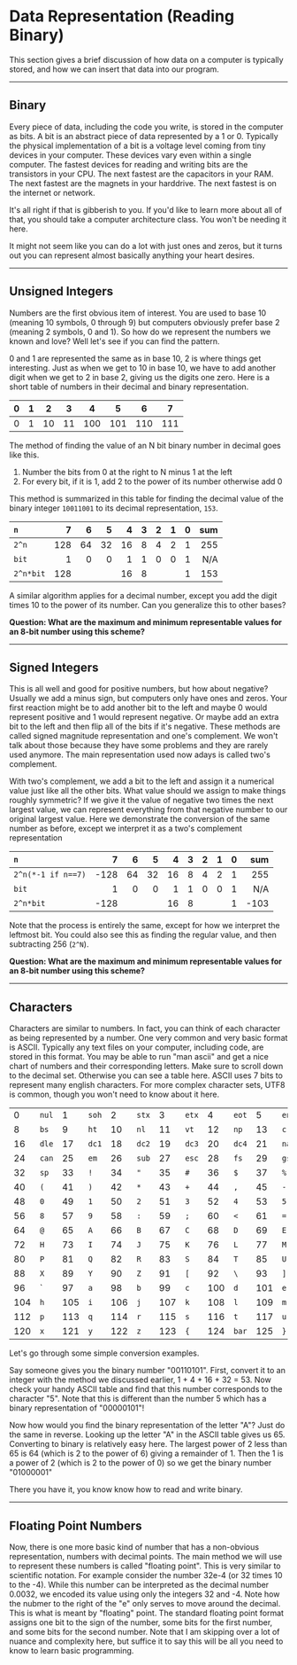 # Data Representation (Reading Binary)

This section gives a brief discussion of how data on a computer is typically
stored, and how we can insert that data into our program.

-------------------------------------------------------------------------------
## Binary

Every piece of data, including the code you write, is stored in the computer as
bits.  A bit is an abstract piece of data represented by a 1 or 0.  Typically
the physical implementation of a bit is a voltage level coming from tiny
devices in your computer.  These devices vary even within a single computer.
The fastest devices for reading and writing bits are the transistors in your
CPU.  The next fastest are the capacitors in your RAM.  The next fastest are
the magnets in your harddrive.  The next fastest is on the internet or
network.

It's all right if that is gibberish to you.  If you'd like to learn more about
all of that, you should take a computer architecture class.  You won't be
needing it here.

It might not seem like you can do a lot with just ones and zeros, but it turns
out you can represent almost basically anything your heart desires.

-------------------------------------------------------------------------------
## Unsigned Integers
Numbers are the first obvious item of interest.  You are used to base 10
(meaning 10 symbols, 0 through 9) but computers obviously prefer base 2
(meaning 2 symbols, 0 and 1).  So how do we represent the numbers we known and
love?  Well let's see if you can find the pattern.

0 and 1 are represented the same as in base 10, 2 is where things get
interesting.  Just as when we get to 10 in base 10, we have to add another
digit when we get to 2 in base 2, giving us the digits one zero.  Here is
a short table of numbers in their decimal and binary representation.

| 0 | 1 | 2  | 3  | 4   | 5   | 6   | 7   |
|---|---|----|----|-----|-----|-----|-----|
| 0 | 1 | 10 | 11 | 100 | 101 | 110 | 111 |

The method of finding the value of an N bit binary number in decimal goes like
this.

1. Number the bits from 0 at the right to N minus 1 at the left
2. For every bit, if it is 1, add 2 to the power of its number otherwise add 0

This method is summarized in this table for finding the decimal value of the
binary integer `10011001` to its decimal representation, `153`.

| `n`       | 7   | 6  | 5  | 4  | 3 | 2 | 1 | 0 | sum |
|:----------|----:|---:|---:|---:|--:|--:|--:|--:|----:|
| `2^n`     | 128 | 64 | 32 | 16 | 8 | 4 | 2 | 1 | 255 |
| `bit`     | 1   | 0  | 0  | 1  | 1 | 0 | 0 | 1 | N/A |
| `2^n*bit` | 128 |    |    | 16 | 8 |   |   | 1 | 153 |

A similar algorithm applies for a decimal number, except you add the digit
times 10 to the power of its number.  Can you generalize this to other
bases?

**Question: What are the maximum and minimum representable values for an 8-bit
number using this scheme?**

-------------------------------------------------------------------------------
## Signed Integers
This is all well and good for positive numbers, but how about negative?
Usually we add a minus sign, but computers only have ones and zeros.  Your
first reaction might be to add another bit to the left and maybe 0 would
represent positive and 1 would represent negative.  Or maybe add an extra bit
to the left and then flip all of the bits if it's negative.  These methods
are called signed magnitude representation and one's complement.  We won't
talk about those because they have some problems and they are rarely used
anymore.  The main representation used now adays is called two's complement.

With two's complement, we add a bit to the left and assign it a numerical value
just like all the other bits.  What value should we assign to make things 
roughly symmetric?  If we give it the value of negative two times the next
largest value, we can represent everything from that negative number to our
original largest value.  Here we demonstrate the conversion of the same number
as before, except we interpret it as a two's complement representation

| `n`                |    7 |  6 |  5 |  4 | 3 | 2 | 1 | 0 |  sum |
|:-------------------|-----:|---:|---:|---:|--:|--:|--:|--:|-----:|
| `2^n(*-1 if n==7)` | -128 | 64 | 32 | 16 | 8 | 4 | 2 | 1 |  255 |
| `bit`              |    1 |  0 |  0 |  1 | 1 | 0 | 0 | 1 |  N/A |
| `2^n*bit`          | -128 |    |    | 16 | 8 |   |   | 1 | -103 |

Note that the process is entirely the same, except for how we interpret the
leftmost bit.  You could also see this as finding the regular value, and
then subtracting 256 (`2^N`).

**Question: What are the maximum and minimum representable values for an 8-bit
number using this scheme?**

-------------------------------------------------------------------------------
## Characters

Characters are similar to numbers.  In fact, you can think of each character as
being represented by a number.  One very common and very basic format is
ASCII.  Typically any text files on your computer, including code, are stored
in this format.  You may be able to run "man ascii" and get a nice chart of
numbers and their corresponding letters.  Make sure to scroll down to the
decimal set.  Otherwise you can see a table here.  ASCII uses 7 bits to
represent many english characters.  For more complex character sets, UTF8 is
common, though you won't need to know about it here.

|       |       |       |       |       |       |       |       |       |       |       |       |       |       |       |       |
|-------|-------|-------|-------|-------|-------|-------|-------|-------|-------|-------|-------|-------|-------|-------|-------|
| 0   | `nul` | 1   | `soh` | 2   | `stx` | 3   | `etx` | 4   | `eot` | 5   | `enq` | 6   | `ack` | 7   | `bel` |
| 8   | `bs`  | 9   | `ht`  | 10  | `nl`  | 11  | `vt`  | 12  | `np`  | 13  | `cr`  | 14  | `so`  | 15  | `si`  |
| 16  | `dle` | 17  | `dc1` | 18  | `dc2` | 19  | `dc3` | 20  | `dc4` | 21  | `nak` | 22  | `syn` | 23  | `etb` |
| 24  | `can` | 25  | `em`  | 26  | `sub` | 27  | `esc` | 28  | `fs`  | 29  | `gs`  | 30  | `rs`  | 31  | `us`  |
| 32  | `sp`  | 33  | `!`   | 34  | `"`   | 35  | `#`   | 36  | `$`   | 37  | `%`   | 38  | `&`   | 39  | `'`   |
| 40  | `(`   | 41  | `)`   | 42  | `*`   | 43  | `+`   | 44  | `,`   | 45  | `-`   | 46  | `.`   | 47  | `/`   |
| 48  | `0`   | 49  | `1`   | 50  | `2`   | 51  | `3`   | 52  | `4`   | 53  | `5`   | 54  | `6`   | 55  | `7`   |
| 56  | `8`   | 57  | `9`   | 58  | `:`   | 59  | `;`   | 60  | `<`   | 61  | `=`   | 62  | `>`   | 63  | `?`   |
| 64  | `@`   | 65  | `A`   | 66  | `B`   | 67  | `C`   | 68  | `D`   | 69  | `E`   | 70  | `F`   | 71  | `G`   |
| 72  | `H`   | 73  | `I`   | 74  | `J`   | 75  | `K`   | 76  | `L`   | 77  | `M`   | 78  | `N`   | 79  | `O`   |
| 80  | `P`   | 81  | `Q`   | 82  | `R`   | 83  | `S`   | 84  | `T`   | 85  | `U`   | 86  | `V`   | 87  | `W`   |
| 88  | `X`   | 89  | `Y`   | 90  | `Z`   | 91  | `[`   | 92  | `\`   | 93  | `]`   | 94  | `^`   | 95  | `_`   |
| 96  | \`    | 97  | `a`   | 98  | `b`   | 99  | `c`   | 100 | `d`   | 101 | `e`   | 102 | `f`   | 103 | `g`   |
| 104 | `h`   | 105 | `i`   | 106 | `j`   | 107 | `k`   | 108 | `l`   | 109 | `m`   | 110 | `n`   | 111 | `o`   |
| 112 | `p`   | 113 | `q`   | 114 | `r`   | 115 | `s`   | 116 | `t`   | 117 | `u`   | 118 | `v`   | 119 | `w`   |
| 120 | `x`   | 121 | `y`   | 122 | `z`   | 123 | `{`   | 124 | `bar` | 125 | `}`   | 126 | `~`   | 127 | `del` |

Let's go through some simple conversion examples.

Say someone gives you the binary number "00110101".  First, convert it to an
integer with the method we discussed earlier, 1 + 4 + 16 + 32 = 53.  Now check
your handy ASCII table and find that this number corresponds to the character
"5".  Note that this is different than the number 5 which has a binary
representation of "00000101"!

Now how would you find the binary representation of the letter "A"?  Just do
the same in reverse.  Looking up the letter "A" in the ASCII table gives
us 65.  Converting to binary is relatively easy here.  The largest power
of 2 less than 65 is 64 (which is 2 to the power of 6) giving a remainder of 1.
Then the 1 is a power of 2 (which is 2 to the power of 0) so we get the binary
number "01000001"

There you have it, you know know how to read and write binary.

-------------------------------------------------------------------------------
## Floating Point Numbers
Now, there is one more basic kind of number that has a non-obvious
representation, numbers with decimal points.  The main method we will use
to represent these numbers is called "floating point".  This is very similar
to scientific notation.  For example consider the number 32e-4 (or 32 times
10 to the -4).  While this number can be interpreted as the decimal number
0.0032, we encoded its value using only the integers 32 and -4.  Note how the
nubmer to the right of the "e" only serves to move around the decimal.  This
is what is meant by "floating" point.  The standard floating point format
assigns one bit to the sign of the number, some bits for the first number,
and some bits for the second number.  Note that I am skipping over a lot of
nuance and complexity here, but suffice it to say this will be all you need to
know to learn basic programming.
